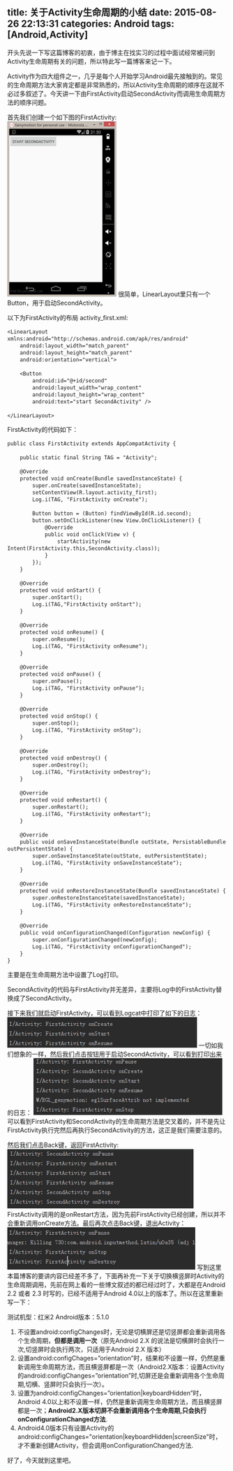title: 关于Activity生命周期的小结
date: 2015-08-26 22:13:31
categories: Android
tags: [Android,Activity]
---
开头先说一下写这篇博客的初衷，由于博主在找实习的过程中面试经常被问到Activity生命周期有关的问题，所以特此写一篇博客来记一下。 

Activity作为四大组件之一，几乎是每个人开始学习Android最先接触到的。常见的生命周期方法大家肯定都是非常熟悉的，所以Activity生命周期的顺序在这就不必过多叙述了。今天讲一下由FirstActivity启动SecondActivity而调用生命周期方法的顺序问题。

首先我们创建一个如下图的FirstActivity:
![这里写图片描述](/uploads/20150826/20150826213244536.jpg)
很简单，LinearLayout里只有一个Button，用于启动SecondActivity。

以下为FirstActivity的布局 activity_first.xml:

```
<LinearLayout xmlns:android="http://schemas.android.com/apk/res/android"
    android:layout_width="match_parent"
    android:layout_height="match_parent"
    android:orientation="vertical">

    <Button
        android:id="@+id/second"
        android:layout_width="wrap_content"
        android:layout_height="wrap_content"
        android:text="start SecondActivity" />

</LinearLayout>
```

FirstActivity的代码如下：

```
public class FirstActivity extends AppCompatActivity {

    public static final String TAG = "Activity";

    @Override
    protected void onCreate(Bundle savedInstanceState) {
        super.onCreate(savedInstanceState);
        setContentView(R.layout.activity_first);
        Log.i(TAG, "FirstActivity onCreate");

        Button button = (Button) findViewById(R.id.second);
        button.setOnClickListener(new View.OnClickListener() {
            @Override
            public void onClick(View v) {
                startActivity(new Intent(FirstActivity.this,SecondActivity.class));
            }
        });
    }

    @Override
    protected void onStart() {
        super.onStart();
        Log.i(TAG,"FirstActivity onStart");
    }

    @Override
    protected void onResume() {
        super.onResume();
        Log.i(TAG, "FirstActivity onResume");
    }

    @Override
    protected void onPause() {
        super.onPause();
        Log.i(TAG, "FirstActivity onPause");
    }

    @Override
    protected void onStop() {
        super.onStop();
        Log.i(TAG, "FirstActivity onStop");
    }

    @Override
    protected void onDestroy() {
        super.onDestroy();
        Log.i(TAG, "FirstActivity onDestroy");
    }

    @Override
    protected void onRestart() {
        super.onRestart();
        Log.i(TAG, "FirstActivity onRestart");
    }

    @Override
    public void onSaveInstanceState(Bundle outState, PersistableBundle outPersistentState) {
        super.onSaveInstanceState(outState, outPersistentState);
        Log.i(TAG, "FirstActivity onSaveInstanceState");
    }

    @Override
    protected void onRestoreInstanceState(Bundle savedInstanceState) {
        super.onRestoreInstanceState(savedInstanceState);
        Log.i(TAG, "FirstActivity onRestoreInstanceState");
    }

    @Override
    public void onConfigurationChanged(Configuration newConfig) {
        super.onConfigurationChanged(newConfig);
        Log.i(TAG, "FirstActivity onConfigurationChanged");
    }
}
```

主要是在生命周期方法中设置了Log打印。

SecondActivity的代码与FirstActivity并无差异，主要将Log中的FirstActivity替换成了SecondActivity。

接下来我们就启动FirstActivity，可以看到Logcat中打印了如下的日志：
![这里写图片描述](/uploads/20150826/20150826212633880.jpg)
一切如我们想象的一样，然后我们点击按钮用于启动SecondActivity，可以看到打印出来的日志：
![这里写图片描述](/uploads/20150826/20150826214443682.jpg)
可以看到FirstActivity和SecondActivity的生命周期方法是交叉着的，并不是先让FirstActivity执行完然后再执行SecondActivity的方法，这正是我们需要注意的。

然后我们点击Back键，返回FirstActivity:
![这里写图片描述](/uploads/20150826/20150826214330231.jpg)
FirstActivity调用的是onRestart方法，因为先前FirstActivity已经创建，所以并不会重新调用onCreate方法。最后再次点击Back键，退出Activity：
![这里写图片描述](/uploads/20150826/20150826214929167.jpg)
写到这里本篇博客的要讲内容已经差不多了，下面再补充一下关于切换横竖屏时Activity的生命周期调用，先前在网上看的一些博文叙述的都已经过时了，大都是在Android 2.2 或者 2.3 时写的，已经不适用于Android 4.0以上的版本了。所以在这里重新写一下：

测试机型：红米2
Android版本：5.1.0

1. 不设置android:configChanges时，无论是切横屏还是切竖屏都会重新调用各个生命周期，**但都是调用一次**（原先Android 2.X 的说法是切横屏时会执行一次,切竖屏时会执行两次，只适用于Android 2.X 版本）
2.  设置android:configChages=”orientation”时，结果和不设置一样，仍然是重新调用生命周期方法，而且横竖屏都是一次（Android2.X版本：设置Activity的android:configChanges=”orientation”时,切屏还是会重新调用各个生命周期,切横、竖屏时只会执行一次）。
3.  设置为android:configChanges=”orientation|keyboardHidden”时，Android 4.0以上和不设置一样，仍然是重新调用生命周期方法，而且横竖屏都是一次；**Android2.X版本切屏不会重新调用各个生命周期,只会执行onConfigurationChanged方法**.
4.  Android4.0版本只有设置Activity的android:configChanges="orientation|keyboardHidden|screenSize"时，才不重新创建Activity，但会调用onConfigurationChanged方法.

好了，今天就到这里吧。